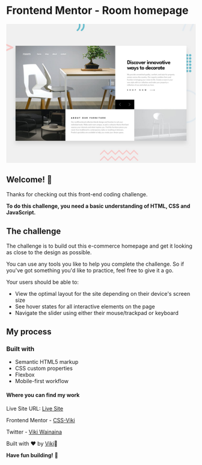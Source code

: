# Frontend Mentor - Room homepage

![Design preview for the Room homepage coding challenge](./design/desktop-preview.jpg)

## Welcome! 👋

Thanks for checking out this front-end coding challenge.

**To do this challenge, you need a basic understanding of HTML, CSS and JavaScript.**

## The challenge

The challenge is to build out this e-commerce homepage and get it looking as close to the design as possible.

You can use any tools you like to help you complete the challenge. So if you've got something you'd like to practice, feel free to give it a go.

Your users should be able to:

- View the optimal layout for the site depending on their device's screen size
- See hover states for all interactive elements on the page
- Navigate the slider using either their mouse/trackpad or keyboard

## My process

### Built with

- Semantic HTML5 markup
- CSS custom properties
- Flexbox
- Mobile-first workflow

#### Where you can find my work

Live Site URL: [Live Site](https://room-homepage.onrender.com)

Frontend Mentor - [CSS-Viki](https://www.frontendmentor.io/profile/CSS-Viki)

Twitter - [Viki Wainaina](https://www.twitter.com/vykiddeh_)

Built with ❤️ by [Viki](https://www.twitter.com/vykiddeh_)🥹

**Have fun building!** 🚀
